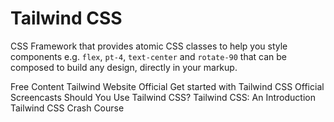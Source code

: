 # Tailwind CSS

CSS Framework that provides atomic CSS classes to help you style components e.g. `flex`, `pt-4`, `text-center` and `rotate-90` that can be composed to build any design, directly in your markup.

<ResourceGroupTitle>Free Content</ResourceGroupTitle>
<BadgeLink colorScheme='blue' badgeText='Framework Website' href='https://tailwindcss.com'>Tailwind Website</BadgeLink>
<BadgeLink colorScheme='blue' badgeText='Docs' href='https://tailwindcss.com/docs/installation'>Official Get started with Tailwind CSS</BadgeLink>
<BadgeLink colorScheme='blue' badgeText='YouTube Channel' href='https://www.youtube.com/c/TailwindLabs/videos'>Official Screencasts</BadgeLink>
<BadgeLink colorScheme='yellow' badgeText='Watch' href='https://www.youtube.com/watch?v=hdGsFpZ0J2E'>Should You Use Tailwind CSS?</BadgeLink>
<BadgeLink badgeText='Read' href='https://www.codemag.com/Article/2105091/Tailwind-CSS-An-Introduction'>Tailwind CSS: An Introduction</BadgeLink>
<BadgeLink colorScheme='green' badgeText='Course' href='https://www.youtube.com/watch?v=UBOj6rqRUME'>Tailwind CSS Crash Course</BadgeLink>
